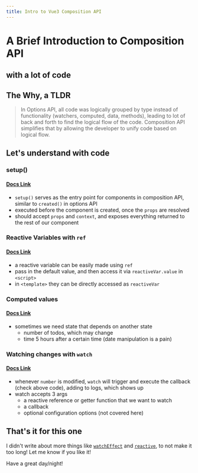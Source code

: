 ```yaml
---
title: Intro to Vue3 Composition API
---
```


# A Brief Introduction to Composition API

## with a lot of code

## The Why, a TLDR

> In Options API, all code was logically grouped by type instead of functionality (watchers, computed, data, methods), leading to lot of back and forth to find the logical flow of the code. Composition API simplifies that by allowing the developer to unify code based on logical flow.

## Let's understand with code

### setup()

#### [Docs Link <i-carbon-link height="14" />](https://v3.vuejs.org/guide/composition-api-introduction.html#setup-component-option)

- `setup()` serves as the entry point for components in composition API, similar to `created()` in options API
- executed before the component is created, once the `props` are resolved
- should accept `props` and `context`, and exposes everything returned to the rest of our component

<custom-repl slug="simpleref" />

### Reactive Variables with `ref`

#### [Docs Link <i-carbon-link height="14" />](https://v3.vuejs.org/guide/composition-api-introduction.html#reactive-variables-with-ref)

- a reactive variable can be easily made using `ref`
- pass in the default value, and then access it via `reactiveVar.value` in `<script>`
- in `<template>` they can be directly accessed as `reactiveVar`

<custom-repl slug="refcomp" />

### Computed values

#### [Docs Link <i-carbon-link height="14" />](https://v3.vuejs.org/guide/reactivity-computed-watchers.html#computed-values)

- sometimes we need state that depends on another state
  - number of todos, which may change
  - time 5 hours after a certain time (date manipulation is a pain)

<custom-repl slug="watch" />

### Watching changes with `watch`

#### [Docs Link <i-carbon-link height="14" />](https://v3.vuejs.org/guide/composition-api-introduction.html#reacting-to-changes-with-watch)

- whenever `number` is modified, `watch` will trigger and execute the callback (check above code), adding to logs, which shows up
- watch accepts 3 args
  - a reactive reference or getter function that we want to watch
  - a callback
  - optional configuration options (not covered here)


## That's it for this one

I didn't write about more things like [`watchEffect`](https://v3.vuejs.org/api/computed-watch-api.html#watcheffect) and [`reactive`](https://v3.vuejs.org/api/basic-reactivity.html#reactive), to not make it too long! Let me know if you like it!

Have a great day/night!
